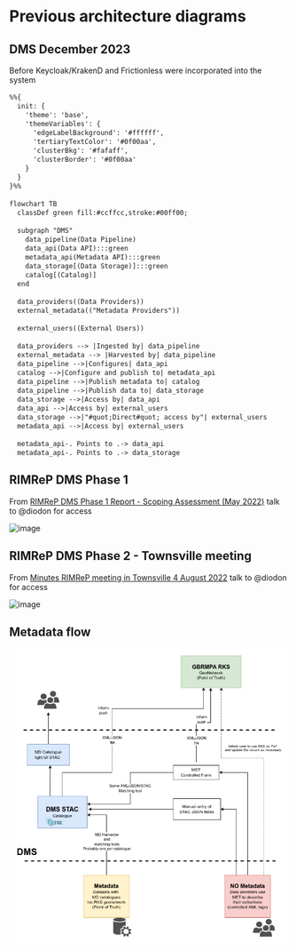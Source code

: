 # Previous architecture diagrams

## DMS December 2023

Before Keycloak/KrakenD and Frictionless were incorporated into the system 

```mermaid
%%{
  init: {
    'theme': 'base',
    'themeVariables': {
      'edgeLabelBackground': '#ffffff',
      'tertiaryTextColor': '#0f00aa',
      'clusterBkg': '#fafaff',
      'clusterBorder': '#0f00aa'
    }
  }
}%%

flowchart TB
  classDef green fill:#ccffcc,stroke:#00ff00;

  subgraph "DMS"
    data_pipeline(Data Pipeline)
    data_api(Data API):::green
    metadata_api(Metadata API):::green
    data_storage[(Data Storage)]:::green
    catalog[(Catalog)]
  end

  data_providers((Data Providers))
  external_metadata(("Metadata Providers"))

  external_users((External Users))

  data_providers --> |Ingested by| data_pipeline
  external_metadata --> |Harvested by| data_pipeline
  data_pipeline -->|Configures| data_api
  catalog -->|Configure and publish to| metadata_api
  data_pipeline -->|Publish metadata to| catalog
  data_pipeline -->|Publish data to| data_storage
  data_storage -->|Access by| data_api
  data_api -->|Access by| external_users
  data_storage -->|"#quot;Direct#quot; access by"| external_users
  metadata_api -->|Access by| external_users

  metadata_api-. Points to .-> data_api
  metadata_api-. Points to .-> data_storage
```



## RIMReP DMS Phase 1

From [RIMReP DMS Phase 1 Report - Scoping Assessment (May 2022)](https://universitytasmania.sharepoint.com/sites/RIMRePDMS/Shared%20Documents/Forms/AllItems.aspx?ga=1&id=%2Fsites%2FRIMRePDMS%2FShared%20Documents%2FDocs%2FDMS%20%2D%20Phase1%2FRIMReP%5FDMS%2Dphase1%5FReport%5FFINAL%2Epdf&viewid=0566ab7b%2Def7e%2D4348%2Db059%2Dfff671d97956&parent=%2Fsites%2FRIMRePDMS%2FShared%20Documents%2FDocs%2FDMS%20%2D%20Phase1) talk to @diodon for access

<img width="900" alt="image" src="https://user-images.githubusercontent.com/6187649/211437208-89124d62-3702-4af9-8aa9-84a3723615eb.png">

## RIMReP DMS Phase 2 - Townsville meeting

From [Minutes RIMReP meeting in Townsville 4 August 2022](https://universitytasmania.sharepoint.com/sites/RIMRePDMS/Shared%20Documents/Forms/AllItems.aspx?ga=1&id=%2Fsites%2FRIMRePDMS%2FShared%20Documents%2FGeneral%2FMeeting%5Fnotes%2FMinutes%20RIMReP%20meeting%20in%20Townsville%204%20August%202022%2Epdf&viewid=0566ab7b%2Def7e%2D4348%2Db059%2Dfff671d97956&parent=%2Fsites%2FRIMRePDMS%2FShared%20Documents%2FGeneral%2FMeeting%5Fnotes) talk to @diodon for access

<img width="900" alt="image" src="https://user-images.githubusercontent.com/6187649/210675708-cef14102-3375-4a83-bd03-88f81fcd4522.png">

## Metadata flow

![Metadata flow](images/metadata-flow.png)
